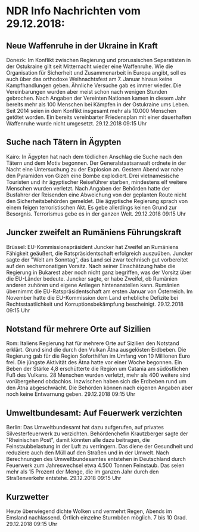 # NDR Info Nachrichten vom 29.12.2018:


## Neue Waffenruhe in der Ukraine in Kraft
Donezk: 	Im Konflikt zwischen Regierung und prorussischen Separatisten in der Ostukraine gilt seit Mitternacht wieder eine Waffenruhe. Wie die Organisation für Sicherheit und Zusammenarbeit in Europa angibt, soll es auch über das orthodoxe Weihnachtsfest am 7. Januar hinaus keine Kampfhandlungen geben. Ähnliche Versuche gab es immer wieder. Die Vereinbarungen wurden aber meist schon nach wenigen Stunden gebrochen. Nach Angaben der Vereinten Nationen kamen in diesem Jahr bereits mehr als 100 Menschen bei Kämpfen in der Ostukraine ums Leben. Seit 2014 seien in dem Konflikt insgesamt mehr als 10.000 Menschen getötet worden. Ein bereits vereinbarter Friedensplan mit einer dauerhaften Waffenruhe wurde nicht umgesetzt. 29.12.2018 09:15 Uhr 

## Suche nach Tätern in Ägypten
Kairo: In Ägypten hat nach dem tödlichen Anschlag die Suche nach den Tätern und dem Motiv begonnen. Der Generalstaatsanwalt ordnete in der Nacht eine Untersuchung zu der Explosion an. Gestern Abend war nahe den Pyramiden von Gizeh eine Bombe explodiert. Drei vietnamesische Touristen und ihr ägyptischer Reiseführer starben, mindestens elf weitere Menschen wurden verletzt. Nach Angaben der Behörden hatte der Busfahrer der Reisenden eine Abweichung von der geplanten Route nicht den Sicherheitsbehörden gemeldet. Die ägyptische Regierung sprach von einem feigen terroristischen Akt. Es gebe allerdings keinen Grund zur Besorgnis. Terrorismus gebe es in der ganzen Welt. 29.12.2018 09:15 Uhr 

## Juncker zweifelt an Rumäniens Führungskraft
Brüssel:	EU-Kommissionspräsident Juncker hat Zweifel an Rumäniens Fähigkeit geäußert, die Ratspräsidentschaft erfolgreich auszuüben. Juncker sagte der "Welt am Sonntag", das Land sei zwar technisch gut vorbereitet auf den sechsmonatigen Vorsitz. Nach seiner Einschätzung habe die Regierung in Bukarest aber noch nicht ganz begriffen, was der Vorsitz über die EU-Länder bedeute. Juncker sagte, er habe Zweifel, ob Rumänien anderen zuhören und eigene Anliegen hintenanstellen kann. Rumänien übernimmt die EU-Ratspräsidentschaft am ersten Januar von Österreich. Im November hatte die EU-Kommission dem Land erhebliche Defizite bei Rechtsstaatlichkeit und Korruptionsbekämpfung bescheinigt. 29.12.2018 09:15 Uhr 

## Notstand für mehrere Orte auf Sizilien
Rom:	Italiens Regierung hat für mehrere Orte auf Sizilien den Notstand erklärt. Grund sind die durch den Vulkan Ätna ausgelösten Erdbeben. Die Regierung gab für die Region Soforthilfen im Umfang von 10 Millionen Euro frei. Die jüngste Aktivität des Ätna hatte vor einer Woche begonnen. Ein Beben der Stärke 4,8 erschütterte die Region um Catania am südöstlichen Fuß des Vulkans. 28 Menschen wurden verletzt, mehr als 400 weitere sind vorübergehend obdachlos. Inzwischen haben sich die Erdbeben rund um den Ätna abgeschwächt. Die Behörden können nach eigenen Angaben aber noch keine Entwarnung geben. 29.12.2018 09:15 Uhr 

## Umweltbundesamt: Auf Feuerwerk verzichten
Berlin: Das Umweltbundesamt hat dazu aufgerufen, auf privates Silvesterfeuerwerk zu verzichten. Behördenchefin Krautzberger sagte der "Rheinischen Post", damit könnten alle dazu beitragen, die Feinstaubbelastung in der Luft zu verringern. Das diene der Gesundheit und reduziere auch den Müll auf den Straßen und in der Umwelt. Nach Berechnungen des Umweltbundesamtes entstehen in Deutschland durch Feuerwerk zum Jahreswechsel etwa 4.500 Tonnen Feinstaub. Das seien mehr als 15 Prozent der Menge, die im ganzen Jahr durch den Straßenverkehr entstehe. 29.12.2018 09:15 Uhr 

## Kurzwetter
Heute überwiegend dichte Wolken und vermehrt Regen, Abends im Emsland nachlassend. Örtlich einzelne Sturmböen möglich. 7 bis 10 Grad. 29.12.2018 09:15 Uhr 
